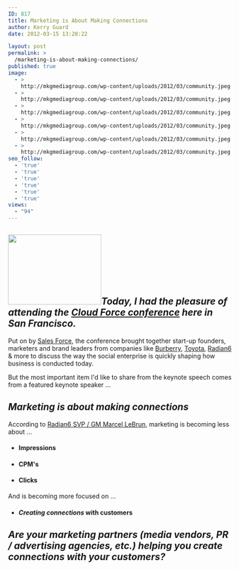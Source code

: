 ```yaml
---
ID: 817
title: Marketing is About Making Connections
author: Kerry Guard
date: 2012-03-15 13:28:22

layout: post
permalink: >
  /marketing-is-about-making-connections/
published: true
image:
  - >
    http://mkgmediagroup.com/wp-content/uploads/2012/03/community.jpeg
  - >
    http://mkgmediagroup.com/wp-content/uploads/2012/03/community.jpeg
  - >
    http://mkgmediagroup.com/wp-content/uploads/2012/03/community.jpeg
  - >
    http://mkgmediagroup.com/wp-content/uploads/2012/03/community.jpeg
  - >
    http://mkgmediagroup.com/wp-content/uploads/2012/03/community.jpeg
  - >
    http://mkgmediagroup.com/wp-content/uploads/2012/03/community.jpeg
seo_follow:
  - 'true'
  - 'true'
  - 'true'
  - 'true'
  - 'true'
  - 'true'
views:
  - "94"
---
```

<h2><img class="alignleft  wp-image-818" title="making-connections" src="http://mkgmediagroup.com/wp-content/uploads/2012/03/making-connections-300x225.jpg" alt="" width="210" height="158" /><em>Today, I had the pleasure of attending the <a href="http://www.salesforce.com/events/details/cf12-sf/registration.jsp" target="_blank">Cloud Force conference</a> here in San Francisco.</em></h2>
Put on by <a href="http://salesforce.com" target="_blank">Sales Force</a>, the conference brought together start-up founders, marketers and brand leaders from companies like <a href="http://burberry.com" target="_blank">Burberry</a>, <a href="http://toyota.com" target="_blank">Toyota</a>, <a href="http://radian6.com" target="_blank">Radian6</a> &amp; more to discuss the way the social enterprise is quickly shaping how business is conducted today.

But the most important item I'd like to share from the keynote speech comes from a featured keynote speaker ...
<h2><em>Marketing is about making connections</em></h2>
According to <a href="https://twitter.com/#!/lebrun" target="_blank">Radian6 SVP / GM Marcel LeBrun</a>, marketing is becoming less about ...
<ul>
	<li>
<h4>Impressions</h4>
</li>
	<li>
<h4>CPM's</h4>
</li>
	<li>
<h4>Clicks</h4>
</li>
</ul>
And is becoming more focused on ...
<ul>
	<li>
<h4><em>Creating connections </em>with customers</h4>
</li>
</ul>
<h2><em>Are your marketing partners (media vendors, PR / advertising agencies, etc.) helping you create connections with your customers?</em></h2>